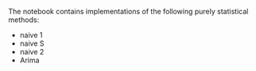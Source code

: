 The notebook contains implementations of the following purely statistical methods:
- naive 1
- naive S
- naive 2
- Arima
